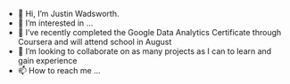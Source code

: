 - 👋 Hi, I’m Justin Wadsworth.
- 👀 I’m interested in ...
- 🌱 I’ve recently completed the Google Data Analytics Certificate through Coursera and will attend school in August
- 💞️ I’m looking to collaborate on as many projects as I can to learn and gain experience
- 📫 How to reach me ...

<!---
djthedj86/djthedj86 is a ✨ special ✨ repository because its `README.md` (this file) appears on your GitHub profile.
You can click the Preview link to take a look at your changes.
--->
